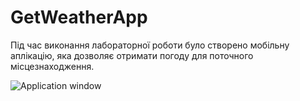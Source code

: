 # GetWeatherApp

Під час виконання лабораторної роботи було створено мобільну аплікацію, яка дозволяє отримати погоду для поточного місцезнаходження.

![Application window](https://i.imgur.com/X9azPXE.png)
